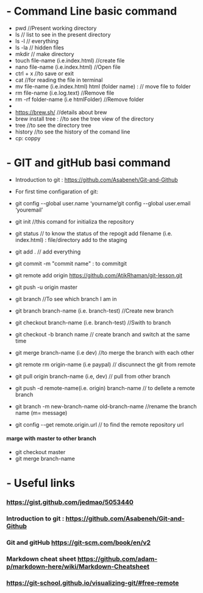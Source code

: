 # - Command Line basic command
- pwd  //Present working directory
- ls  // list to see in the present directory
- ls -l  // everything
- ls -la  // hidden files
- mkdir  // make directory
- touch file-name (i.e.index.html) //create file
- nano file-name (i.e.index.html)  //Open file
- ctrl + x //to save or exit
- cat //for reading the file in terminal
- mv file-name (i.e.index.html) html (folder name) : // move file to folder
- rm file-name (i.e.log.text)  //Remove file
- rm -rf folder-name (i.e htmlFolder)  //Remove folder
- 
- https://brew.sh/ //details about brew
- brew install tree :  //to see the tree view of the directory
- tree //to see the directory tree
- history //to see the history of the comand line
- cp: coppy


# - GIT and gitHub basi command
- Introduction to git : https://github.com/Asabeneh/Git-and-Github

- For first time configaration of git:
- git config --global user.name ‘yourname’git config --global user.email ‘youremail’


- git init //this comand for initializa the repository 
- git status // to know the status of the repogit add filename (i.e. index.html) : file/directory add to the staging
- git add . // add everything
- git commit -m "commit name" : to commitgit
- git remote add origin https://github.com/AtikRhaman/git-lesson.git
- git push -u origin master
- git branch  //To see which branch I am in
- git branch branch-name (i.e. branch-test)  //Create new branch
- git checkout branch-name (i.e. branch-test)  //Swith to branch
- git checkout -b branch name // create branch and switch at the same time
- git merge branch-name (i.e dev)  //to merge the branch with each other
- git remote rm origin-name (i.e paypal) // discunnect the git from remote
- git pull origin branch-name (i.e, dev) // pull from other branch
- git push -d remote-name(i.e. origin) branch-name // to dellete a remote branch
- git branch -m new-branch-name old-branch-name //rename the branch name (m= message)
- git config --get remote.origin.url // to find the remote repository url

#### marge with master to other branch
- git checkout master
- git merge branch-name




# - Useful links

### https://gist.github.com/jedmao/5053440
### Introduction to git : https://github.com/Asabeneh/Git-and-Github
### Git and gitHub https://git-scm.com/book/en/v2
### Markdown cheat sheet https://github.com/adam-p/markdown-here/wiki/Markdown-Cheatsheet
### https://git-school.github.io/visualizing-git/#free-remote
